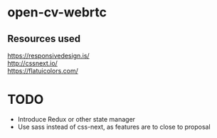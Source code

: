 # open-cv-webrtc

## Resources used
https://responsivedesign.is/ \
http://cssnext.io/ \
https://flatuicolors.com/

# TODO
- Introduce Redux or other state manager
- Use sass instead of css-next, as features are to close to proposal